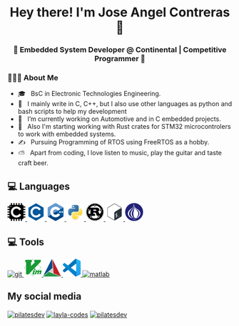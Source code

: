 <h1 align="center">Hey there! I'm Jose Angel Contreras👋 </h1>

<h3 align="center">🚀 Embedded System Developer @ Continental | Competitive Programmer  🚀</h3>
  <h3> 👨🏻‍💻 About Me </h3>

  - 🎓 &nbsp; BsC in Electronic Technologies Engineering.
  - 🤔 &nbsp; I mainly write in C, C++, but I also use other languages as python and bash scripts to help my development
  - 💼 &nbsp; I’m currently working on Automotive and in C embedded projects.
  - 💼 &nbsp; Also I'm starting working with Rust crates for STM32 microcontrolers to work with embedded systems.
  - ✍️ &nbsp; Pursuing Programming of RTOS using FreeRTOS as a hobby.
  - ⛅ &nbsp; Apart from coding, I love listen to music, play the guitar and taste craft beer.



## 💻 Languages

<p align="left">
<a href="https://www.gnu.org/software/gnu-c-manual/gnu-c-manual.html" target="_blank" rel="noreferrer"> <img src="https://raw.githubusercontent.com/devicons/devicon/master/icons/embeddedc/embeddedc-plain.svg" alt="C embedded" width="40" height="40"/> </a>
<a href="https://www.w3schools.com/c/index.php" target="_blank" rel="noreferrer"> <img src="https://raw.githubusercontent.com/devicons/devicon/master/icons/c/c-plain.svg" alt="GNU C" width="40" height="40"/> </a>
<a href="https://www.w3schools.com/cpp/" target="_blank" rel="noreferrer"> <img src="https://raw.githubusercontent.com/devicons/devicon/master/icons/cplusplus/cplusplus-original.svg" alt="cplusplus" width="40" height="40"/> </a>
<a href="https://www.python.org" target="_blank" rel="noreferrer"> <img src="https://raw.githubusercontent.com/devicons/devicon/master/icons/python/python-original.svg" alt="python" width="40" height="40"/> </a>
<a href="https://www.rust-lang.org/" target="_blank" rel="noreferrer"> <img src="https://raw.githubusercontent.com/devicons/devicon/master/icons/rust/rust-plain.svg" alt="rust" width="40" height="40"/> </a>
<a href="https://www.gnu.org/software/bash/manual/bash.html" target="_blank" rel="noreferrer"> <img src="https://raw.githubusercontent.com/devicons/devicon/master/icons/bash/bash-original.svg" alt="bash" width="40" height="40"/> </a>
<a href="https://perldoc.perl.org/" target="_blank" rel="noreferrer"> <img src="https://raw.githubusercontent.com/devicons/devicon/master/icons/perl/perl-original.svg" alt="perl" width="40" height="40"/> </a>

## 💻 Tools
<p align="left">
<a href="https://git-scm.com/" target="_blank" rel="noreferrer"> <img src="https://www.vectorlogo.zone/logos/git-scm/git-scm-icon.svg" alt="git" width="40" height="40"/> </a>
<a href="https://www.vim.org/" target="_blank" rel="noreferrer"> <img src="https://raw.githubusercontent.com/devicons/devicon/master/icons/vim/vim-plain.svg" alt="git" width="40" height="40"/> </a>
<a href="" target="_blank" rel="noreferrer"> <img src="https://raw.githubusercontent.com/devicons/devicon/master/icons/cmake/cmake-original.svg" alt="git" width="40" height="40"/> </a>
<a href="https://code.visualstudio.com/" target="_blank" rel="noreferrer"> <img src="https://raw.githubusercontent.com/devicons/devicon/master/icons/vscode/vscode-original.svg" alt="git" width="40" height="40"/> </a>
<a href="https://www.mathworks.com/" target="_blank" rel="noreferrer"> <img src="https://upload.wikimedia.org/wikipedia/commons/2/21/Matlab_Logo.png" alt="matlab" width="40" height="40"/> </a>
</p>

## My social media
<a href="https://twitter.com/joseangelcg" target="blank"><img align="center" src="https://raw.githubusercontent.com/rahuldkjain/github-profile-readme-generator/master/src/images/icons/Social/twitter.svg" alt="pilatesdev" height="30" width="40" /></a>
<a href="https://linkedin.com/in/joseangelcg" target="blank"><img align="center" src="https://raw.githubusercontent.com/rahuldkjain/github-profile-readme-generator/master/src/images/icons/Social/linked-in-alt.svg" alt="layla-codes" height="30" width="40" /></a>
<a href="https://instagram.com/joseangelcg__" target="blank"><img align="center" src="https://raw.githubusercontent.com/rahuldkjain/github-profile-readme-generator/master/src/images/icons/Social/instagram.svg" alt="pilatesdev" height="30" width="40" /></a>
<!--
<a href="https://hashnode.com/TBD" target="blank"><img align="center" src="https://raw.githubusercontent.com/rahuldkjain/github-profile-readme-generator/master/src/images/icons/Social/hashnode.svg" alt="@laylacodes" height="30" width="40" /></a>
-->
  
</p>

